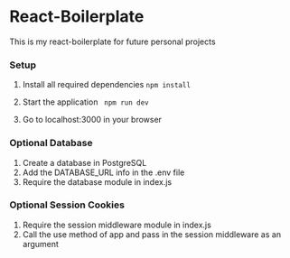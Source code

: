 # React-Boilerplate
This is my react-boilerplate for future personal projects

### Setup
1. Install all required dependencies
```npm install```

2. Start the application
``` npm run dev```

3. Go to localhost:3000 in your browser

### Optional Database
1. Create a database in PostgreSQL
2. Add the DATABASE_URL info in the .env file
3. Require the database module in index.js

### Optional Session Cookies
1. Require the session middleware module in index.js
2. Call the use method of app and pass in the session middleware as an argument
